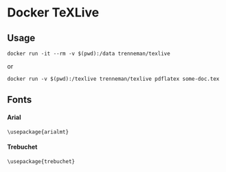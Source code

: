 # Docker TeXLive

## Usage

    docker run -it --rm -v $(pwd):/data trenneman/texlive

or

    docker run -v $(pwd):/texlive trenneman/texlive pdflatex some-doc.tex

## Fonts

#### Arial

    \usepackage{arialmt}

#### Trebuchet

    \usepackage{trebuchet}
